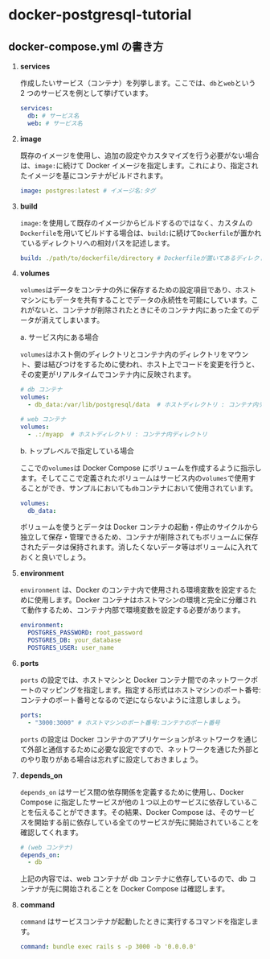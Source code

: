 # docker-postgresql-tutorial

## docker-compose.yml の書き方

1. **services**

   作成したいサービス（コンテナ）を列挙します。ここでは、`db`と`web`という 2 つのサービスを例として挙げています。

   ```yaml
   services:
     db: # サービス名
     web: # サービス名
   ```

2. **image**

   既存のイメージを使用し、追加の設定やカスタマイズを行う必要がない場合は、`image:`に続けて Docker イメージを指定します。これにより、指定されたイメージを基にコンテナがビルドされます。

   ```yaml
   image: postgres:latest # イメージ名:タグ
   ```

3. **build**

   `image:`を使用して既存のイメージからビルドするのではなく、カスタムの`Dockerfile`を用いてビルドする場合は、`build:`に続けて`Dockerfile`が置かれているディレクトリへの相対パスを記述します。

   ```yaml
   build: ./path/to/dockerfile/directory # Dockerfileが置いてあるディレクトリへの相対パス
   ```

4. **volumes**

   `volumes`はデータをコンテナの外に保存するための設定項目であり、ホストマシンにもデータを共有することでデータの永続性を可能にしています。これがないと、コンテナが削除されたときにそのコンテナ内にあった全てのデータが消えてしまいます。

   a. サービス内にある場合

   `volumes`はホスト側のディレクトリとコンテナ内のディレクトリをマウント、要は結びつけをするために使われ、ホスト上でコードを変更を行うと、その変更がリアルタイムでコンテナ内に反映されます。

   ```yaml
   # db コンテナ
   volumes:
     - db_data:/var/lib/postgresql/data  # ホストディレクトリ : コンテナ内ディレクトリ

   # web コンテナ
   volumes:
     - .:/myapp  # ホストディレクトリ : コンテナ内ディレクトリ
   ```

   b. トップレベルで指定している場合

   ここでの`volumes`は Docker Compose にボリュームを作成するように指示します。そしてここで定義されたボリュームはサービス内の`volumes`で使用することができ、サンプルにおいても`db`コンテナにおいて使用されています。

   ```yaml
   volumes:
     db_data:
   ```

   ボリュームを使うとデータは Docker コンテナの起動・停止のサイクルから独立して保存・管理できるため、コンテナが削除されてもボリュームに保存されたデータは保持されます。消したくないデータ等はボリュームに入れておくと良いでしょう。

5. **environment**

   `environment` は、Docker のコンテナ内で使用される環境変数を設定するために使用します。Docker コンテナはホストマシンの環境と完全に分離されて動作するため、コンテナ内部で環境変数を設定する必要があります。

   ```yaml
   environment:
     POSTGRES_PASSWORD: root_password
     POSTGRES_DB: your_database
     POSTGRES_USER: user_name
   ```

6. **ports**

   `ports` の設定では、ホストマシンと Docker コンテナ間でのネットワークポートのマッピングを指定します。指定する形式はホストマシンのポート番号:コンテナのポート番号となるので逆にならないように注意しましょう。

   ```yaml
   ports:
     - "3000:3000" # ホストマシンのポート番号:コンテナのポート番号
   ```

   `ports` の設定は Docker コンテナのアプリケーションがネットワークを通じて外部と通信するために必要な設定ですので、ネットワークを通じた外部とのやり取りがある場合は忘れずに設定しておきましょう。

7. **depends_on**

   `depends_on` はサービス間の依存関係を定義するために使用し、Docker Compose に指定したサービスが他の１つ以上のサービスに依存していることを伝えることができます。その結果、Docker Compose は、そのサービスを開始する前に依存している全てのサービスが先に開始されていることを確認してくれます。

   ```yaml
   # (web コンテナ)
   depends_on:
     - db
   ```

   上記の内容では、web コンテナが db コンテナに依存しているので、db コンテナが先に開始されることを Docker Compose は確認します。

8. **command**

   `command` はサービスコンテナが起動したときに実行するコマンドを指定します。

   ```yaml
   command: bundle exec rails s -p 3000 -b '0.0.0.0'
   ```
